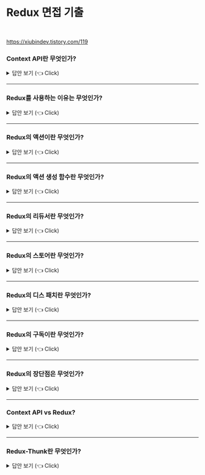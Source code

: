 # Redux 면접 기출
<br>

https://xiubindev.tistory.com/119


### Context API란 무엇인가?

<details>
   <summary> 답안 보기 (👈 Click)</summary>
<br />
+ 
</details>


-----------------------

### Redux를 사용하는 이유는 무엇인가?

<details>
   <summary> 답안 보기 (👈 Click)</summary>
<br />
[참고: 리액트를 다루는 기술 p.414] 

+ 리덕스는 가장 많이 사용하는 리액트 상태 관리 라이브러리입니다. <br> 
  리덕스를 사용하면 컴포넌트의 상태 업데이트 관련 로직을 다른 파일로 분리시켜서 더욱 효율적으로 관리할 수 있습니다. <br> 
  또한, 컴포넌트끼리 똑같은 상태를 공유해야 할 때도 여러 컴포넌트를 거치지 않고 손쉽게 상태 값을 전달하거나 업데이트할 수 있습니다. <br>
  
  리덕스 라이브러리는 전역 상태를 관리할 때 굉장히 효과적입니다. <br> 
  물론 리덕스를 사용하는 것이 유일한 해결책은 아닙니다. <br> 
  이전에 배운 Context API를 통해서도 똑같은 작업을 할 수 있습니다. <br> 
  리액트 v16.3이 릴리즈되면서 Context API가 개선되기 전에는 사용 방식이 매우 불편했기 때문에 <br> 
  주로 리덕스를 사용해 전역 상태 관리를 해왔습니다. <br> 
   
  단순히 전역 상태 관리만 한다면 Context API를 사용하는 것만으로도 충분합니다. <br> 
  하지만 리덕스를 사용하면 상태를 더욱 체계적으로 관리할 수 있기 때문에, 프로젝트의 규모가 클 경우에는 <br>
  리덕스를 사용하는 편이 좋습니다. <br> 
  코드의 유지 보수성도 높여 주고, 작업 효율도 극대화해주기 때문입니다. <br> 
  추가로 아주 편리한 개발자 도구도 지원하며, 미들웨어라는 기능을 제공하여 <br> 
  비동기 작업을 훨씬 효율적으로 관리할 수 있게 해주기도 합니다. <br> 
  
</details>


-----------------------

### Redux의 액션이란 무엇인가?

<details>
   <summary> 답안 보기 (👈 Click)</summary>
<br />
[참고: 리액트를 다루는 기술 p.415] 

+ 상태에 어떤 변화가 필요하면 액션(action)이란 것이 발생합니다. <br> 
  이는 하나의 객체로 표현됩니다. <br> 
  액션 객체는 다음과 같은 형식으로 이루어져 있습니다. <br> 
   
  ```
  {
    type: 'TOGGLE_VALUE' 
  }
  ``` 
  액션 객체는 type 필드를 반드시 가지고 있어야 합니다. <br> 
  이 값을 액션의 이름이라고 생각하면 됩니다. <br> 
  그리고 그 외의 값들은 나중에 상태 업데이트를 할 때 참고해야 할 값이며, <br>
  작성자 마음대로 넣을 수 있습니다. <br> 
   
  예시 액션을 한 번 살펴볼까요?
  ```
  {
    type: 'ADD_TODO',
    data: {
      id: 1,
      text: '리덕스 배우기' 
    }
  }
   
  {
    type: 'CHANGE_INPUT',
    text: '안녕하세요'
  }
   
  ``` 
</details>


-----------------------

### Redux의 액션 생성 함수란 무엇인가?

<details>
   <summary> 답안 보기 (👈 Click)</summary>
<br />
[참고: 리액트를 다루는 기술 p.415] 

+ 액션 생성 함수(action creator)는 액션 객체를 만들어 주는 함수입니다. <br> 
  ```
   function addTodo(data){
    return {
     type: 'ADD_TODO',
     data
   };
   
   const changeInput = text => ({
     type: 'CHANGE_INPUT',
     text
   });
  ``` 
  어떤 변화를 일으켜야 할 때마다 액션 객체를 만들어야 하는데 매번 액션 객체를 직접 작성하기 번거로울 수 있고, <br>
  만드는 과정에서 실수로 정보를 놓칠 수도 있습니다. <br> 
  이러한 일을 방지하기 위해 이를 함수로 만들어서 관리합니다. 
</details>


-----------------------

### Redux의 리듀서란 무엇인가?

<details>
   <summary> 답안 보기 (👈 Click)</summary>
<br />
[참고: 리액트를 다루는 기술 p.416] 

+ 리듀서(reducer)는 변화를 일으키는 함수입니다. <br> 
  액션을 만들어서 발생시키면 리듀서가 현재 상태와 전달받은 액션 객체를 파라미터로 받아 옵니다. <br> 
  그리고 두 값을 참고하여 새로운 상태를 만들어서 반환해줍니다. <br> 
   
  리듀서 코드는 다음과 같은 형태로 이루어져 있습니다. <br> 
  
  ```
  const initialState = {
     counter: 1
  }
  
   function reducer(state = initialState, action){
      switch(action.type){
         case INCREMENT:
           return {
              counter: state.counter + 1;
           }
         default:
           return state;
      }
   }
   
</details>


-----------------------

### Redux의 스토어란 무엇인가?

<details>
   <summary> 답안 보기 (👈 Click)</summary>
<br />
[참고: 리액트를 다루는 기술 p.416] 

+ 프로젝트에 리덕스를 적용하기 위해 스토어(store)를 만듭니다. <br>
  한 개의 프로젝트는 단 하나의 스토어만 가질 수 있습니다. <br> 
  스토어 안에는 현재 애플리케이션 상태와 리듀서가 들어가 있으며, <br> 
  그 외에도 몇 가지 중요한 내장 함수를 지닙니다. <br> 
   
</details>

-----------------------

### Redux의 디스 패치란 무엇인가?

<details>
   <summary> 답안 보기 (👈 Click)</summary>
<br />
[참고: 리액트를 다루는 기술 p.417] 

+ 디스패치(dispatch)는 스토어의 내장 함수 중 하나입니다. <br> 
  디스패치는 '액션을 발생시키는 것'이라고 이해하면 됩니다. <br> 
  이 함수는 dispatch(action)과 같은 형태로 액션 객체를 파라미터로 넣어서 호출합니다. <br> 
  
  이 함수가 호출되면 스토어는 리듀서 함수를 실행시켜서 새로운 상태로 만들어줍니다. <br> 
   
</details>

-----------------------

### Redux의 구독이란 무엇인가?

<details>
   <summary> 답안 보기 (👈 Click)</summary>
<br />
[참고: 리액트를 다루는 기술 p.417] 

+ 구독(subscribe)도 스토어의 내장 함수 중 하나입니다. <br> 
  subscribe 함수 안에 리스너 함수를 파라미터로 넣어서 호출해 주면, <br> 
  이 리스너 함수가 액션이 디스패치되어 상태가 업데이트될때마다 호출됩니다. <br>
  
  ```
  const listener = () => {
    console.log('상태가 업데이트됨');
  }
   
  const unsubscribe = store.subscribe(listener);
  
  unsubscribe();
   
  ```
</details>

-----------------------



### Redux의 장단점은 무엇인가?

<details>
   <summary> 답안 보기 (👈 Click)</summary>
<br />
+ 
</details>


-----------------------

### Context API vs Redux?

<details>
   <summary> 답안 보기 (👈 Click)</summary>
<br />
+ 
</details>


-----------------------

### Redux-Thunk란 무엇인가?

<details>
   <summary> 답안 보기 (👈 Click)</summary>
<br />
[참고: 리액트를 다루는 기술 p.482]
   
+ redux-thunk는 리덕스를 사용하는 프로젝트에서 비동기 작업을 처리할 때, 가장 기본적으로 사용하는 미들웨어입니다. <br>
  리덕스의 창시자인 댄 아브라모프(Dan Abramov)가 만들었으며, 리덕스 공식 매뉴얼에서도 이 미들웨어를 사용하여 <br>
  비동기 작업을 다루는 예시를 보여줍니다. <br>
   
  Thunk란 특정 작업을 나중에 할 수 있또록 미루기 위해 함수 형태로 감싼 것을 의미합니다. <br>
  
  ```
  const addOne = x => x + 1;
  addOne(1);
  ```
   
  이 코드를 실행하면 addOne을 호출했을 때 바로 1+1이 연산됩니다. 그런데 이 연산 작업을 나중에 하도록 미루고 싶다면 <br>
  어떻게 해야 할까요? <br> 
  
  ```
  const addOne = x => x + 1;
  function addOneThunk (x) {
     const thunk = () => addOne(x);
     return thunk;
  }
   
  const fn = addOneThunk(1);
  setTimeout(() => {
      const value = fn();
      console.log(value); 
  }, 1000); 
  ```
   
  - 이렇게 하면 특정 작업을 나중에 하도록 미룰 수 있습니다
    만약 addOneThunk를 화살표 함수로만 사용한다면 다음과 같이 구현할 수 있습니다. <br> 
 ```
 const addOne = x => x + 1;
 const addOneThunk = x => () => addOne(x);
 
 const fn = addOneThunk(1);
 setTimeout(() => {
    const value = fn(); 
    console.log(value);
 }, 1000);
  
 redux-thunk 라이브러리를 사용하면 thunk 함수를 만들어서 디스패치할 수 있습니다. <br> 
 그러면 리덕스 미들웨어가 그 함수를 전달받아 store의 dispatch와 getState를 파라미터로 넣어서 호출해줍니다. <br> 
 다음은 redux-thunk에서 사용할 수 있는 예시 thunk 함수입니다. <br> 
 ```
  const sampleThunk = () => (dispatch, getState) => {
     // 현재 상태를 참조할 수 있고,
     // 새 액션을 디스패치할 수도 있습니다. 
  }
 ```
</details>


-----------------------

### Redux-saga란 무엇인가?

<details>
   <summary> 답안 보기 (👈 Click)</summary>
<br />
[참고: 리액트를 다루는 기술 p.502]
+ Redux-saga는 redux-thunk 다음으로 많이 사용하는 비동기 작업 관련 미들웨어입니다. <br> 
  
  redux-thunk는 함수 형태의 액션을 디스패치하여 미들웨어에서 해당 함수에 스토어의 dispatch와 <br>
  getState를 파라미터로 넣어서 사용하는 원리입니다. <br> 
  
  그래서 구현한 thunk 함수 내부에서 원하는 API 요청도 하고, 다른 액션을 디스패치하거나 현재 상태를 조회하기도 했습니다. <br> 
  대부분의 경우에는 이전 절에서 배운 redux-thunk로도 충분히 기능을 구현할 수 있습니다. <br> 
  
  이번에 배울 redux-saga는 좀 더 까다로운 상황에서 유용합니다. 예를 들어 다음과 같은 상황에서 redux-saga를 사용하는 것이 유리합니다. <br> 
  (1) 기존 요청을 취소 처리해야 할 때(불필요한 중복 요청 방지) <br>
  (2) 특정 액션이 발생했을 때, 다른 액션을 발생시키거나, API 요청 등 리덕스와 관계없는 코드를 실행할 때, <br>
  (3) 웹소켓을 사용할 때 <br>
  (4) API 요청 <br>
</details>


-----------------------
